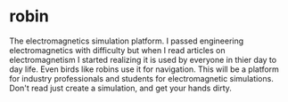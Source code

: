 # robin
The electromagnetics simulation platform. I passed engineering electromagnetics with difficulty but when I read articles on electromagnetism I started realizing it is used by everyone in thier day to day life. Even birds like 
robins use it for navigation. This will be a platform for industry professionals and students for electromagnetic simulations. Don't read just create a simulation, and get your hands dirty.
